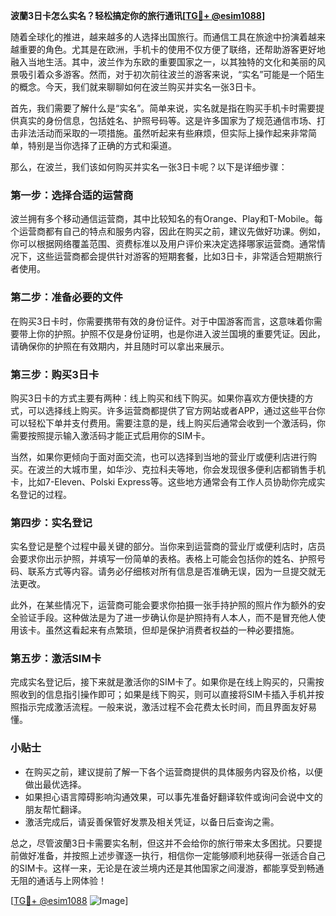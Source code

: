 **波蘭3日卡怎么实名？轻松搞定你的旅行通讯[[TG💪+ @esim1088](https://t.me/s/esim1088)]**

随着全球化的推进，越来越多的人选择出国旅行。而通信工具在旅途中扮演着越来越重要的角色。尤其是在欧洲，手机卡的使用不仅方便了联络，还帮助游客更好地融入当地生活。其中，波兰作为东欧的重要国家之一，以其独特的文化和美丽的风景吸引着众多游客。然而，对于初次前往波兰的游客来说，“实名”可能是一个陌生的概念。今天，我们就来聊聊如何在波兰购买并实名一张3日卡。

首先，我们需要了解什么是“实名”。简单来说，实名就是指在购买手机卡时需要提供真实的身份信息，包括姓名、护照号码等。这是许多国家为了规范通信市场、打击非法活动而采取的一项措施。虽然听起来有些麻烦，但实际上操作起来非常简单，特别是当你选择了正确的方式和渠道。

那么，在波兰，我们该如何购买并实名一张3日卡呢？以下是详细步骤：

### 第一步：选择合适的运营商

波兰拥有多个移动通信运营商，其中比较知名的有Orange、Play和T-Mobile。每个运营商都有自己的特点和服务内容，因此在购买之前，建议先做好功课。例如，你可以根据网络覆盖范围、资费标准以及用户评价来决定选择哪家运营商。通常情况下，这些运营商都会提供针对游客的短期套餐，比如3日卡，非常适合短期旅行者使用。

### 第二步：准备必要的文件

在购买3日卡时，你需要携带有效的身份证件。对于中国游客而言，这意味着你需要带上你的护照。护照不仅是身份证明，也是你进入波兰国境的重要凭证。因此，请确保你的护照在有效期内，并且随时可以拿出来展示。

### 第三步：购买3日卡

购买3日卡的方式主要有两种：线上购买和线下购买。如果你喜欢方便快捷的方式，可以选择线上购买。许多运营商都提供了官方网站或者APP，通过这些平台你可以轻松下单并支付费用。需要注意的是，线上购买后通常会收到一个激活码，你需要按照提示输入激活码才能正式启用你的SIM卡。

当然，如果你更倾向于面对面交流，也可以选择到当地的营业厅或便利店进行购买。在波兰的大城市里，如华沙、克拉科夫等地，你会发现很多便利店都销售手机卡，比如7-Eleven、Polski Express等。这些地方通常会有工作人员协助你完成实名登记的过程。

### 第四步：实名登记

实名登记是整个过程中最关键的部分。当你来到运营商的营业厅或便利店时，店员会要求你出示护照，并填写一份简单的表格。表格上可能会包括你的姓名、护照号码、联系方式等内容。请务必仔细核对所有信息是否准确无误，因为一旦提交就无法更改。

此外，在某些情况下，运营商可能会要求你拍摄一张手持护照的照片作为额外的安全验证手段。这种做法是为了进一步确认你是护照持有人本人，而不是冒充他人使用该卡。虽然这看起来有点繁琐，但却是保护消费者权益的一种必要措施。

### 第五步：激活SIM卡

完成实名登记后，接下来就是激活你的SIM卡了。如果你是在线上购买的，只需按照收到的信息指引操作即可；如果是线下购买，则可以直接将SIM卡插入手机并按照指示完成激活流程。一般来说，激活过程不会花费太长时间，而且界面友好易懂。

### 小贴士

- 在购买之前，建议提前了解一下各个运营商提供的具体服务内容及价格，以便做出最优选择。
- 如果担心语言障碍影响沟通效果，可以事先准备好翻译软件或询问会说中文的朋友帮忙翻译。
- 激活完成后，请妥善保管好发票及相关凭证，以备日后查询之需。

总之，尽管波蘭3日卡需要实名制，但这并不会给你的旅行带来太多困扰。只要提前做好准备，并按照上述步骤逐一执行，相信你一定能够顺利地获得一张适合自己的SIM卡。这样一来，无论是在波兰境内还是其他国家之间漫游，都能享受到畅通无阻的通话与上网体验！

[[TG💪+ @esim1088](https://t.me/s/esim1088) ![Image](https://i.postimg.cc/4NQfJmqS/Snipaste-2025-05-13-00-14-12.png)]